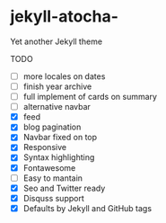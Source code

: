 # jekyll-atocha-
Yet another Jekyll theme 


TODO

- [ ] more locales on dates
- [ ] finish year archive
- [ ] full implement of cards on summary
- [ ] alternative navbar
- [x] feed
- [x] blog pagination
- [x] Navbar fixed on top
- [x] Responsive
- [x] Syntax highlighting 
- [x] Fontawesome
- [ ] Easy to mantain
- [x] Seo and Twitter ready
- [x] Disquss support
- [x] Defaults by Jekyll and GitHub tags
